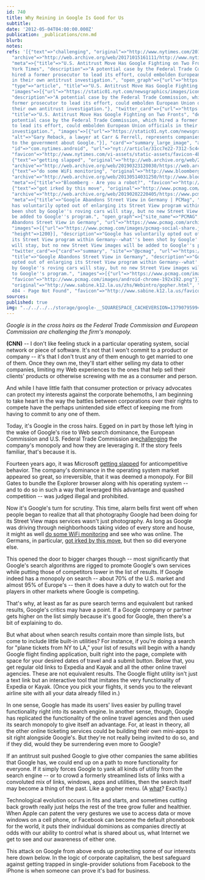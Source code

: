 ```yaml
---
id: 740
title: Why Reining in Google Is Good for Us
subtitle: 
date: '2012-05-04T04:00:00.000Z'
publication: _publications/cnn.md
blurb: 
notes: 
refs: '[{"text"=>"challenging", "original"=>"http://www.nytimes.com/2012/04/28/technology/us-move-has-google-fighting-on-2-fronts.html",
  "archive"=>"http://web.archive.org/web/20171015161111/http://www.nytimes.com:80/2012/04/28/technology/us-move-has-google-fighting-on-2-fronts.html",
  "meta"=>{"title"=>"U.S. Antitrust Move Has Google Fighting on Two Fronts - The New
  York Times", "description"=>"A potential case by the Federal Trade Commission, which
  hired a former prosecutor to lead its effort, could embolden European Union officials
  in their own antitrust investigation.", "open_graph"=>{"url"=>"https://www.nytimes.com/2012/04/28/technology/us-move-has-google-fighting-on-2-fronts.html",
  "type"=>"article", "title"=>"U.S. Antitrust Move Has Google Fighting on Two Fronts",
  "images"=>[{"url"=>"https://static01.nyt.com/newsgraphics/images/icons/defaultPromoCrop.png"}],
  "description"=>"A potential case by the Federal Trade Commission, which hired a
  former prosecutor to lead its effort, could embolden European Union officials in
  their own antitrust investigation."}, "twitter_card"=>{"url"=>"https://www.nytimes.com/2012/04/28/technology/us-move-has-google-fighting-on-2-fronts.html",
  "title"=>"U.S. Antitrust Move Has Google Fighting on Two Fronts", "description"=>"A
  potential case by the Federal Trade Commission, which hired a former prosecutor
  to lead its effort, could embolden European Union officials in their own antitrust
  investigation.", "images"=>[{"url"=>"https://static01.nyt.com/newsgraphics/images/icons/defaultCrop.png",
  "alt"=>"Gary Reback, a lawyer at Carr & Ferrell, represents companies who have complained
  to the government about Google."}], "card"=>"summary_large_image", "apps"=>{"googleplay"=>{"name"=>"NYTimes",
  "id"=>"com.nytimes.android", "url"=>"nyt://article/31cc7e22-7312-5c44-86ef-16ee06176f17"}}},
  "favicon"=>"http://www.nytimes.com/vi-assets/static-assets/favicon-4bf96cb6a1093748bf5b3c429accb9b4.ico"}},
  {"text"=>"getting slapped", "original"=>"http://web.archive.org/web/20060413082435/http://www.cnn.com/2004/BUSINESS/03/24/microsoft.eu/",
  "archive"=>"http://web.archive.org/web/20190323120030/https://web.archive.org/web/20060413082435/http://www.cnn.com/2004/BUSINESS/03/24/microsoft.eu/"},
  {"text"=>"do some WiFi monitoring", "original"=>"http://www.bloomberg.com/news/2012-04-29/google-staff-said-they-were-unaware-of-data-gathering-fcc-says.html",
  "archive"=>"http://web.archive.org/web/20130514031250/http://www.bloomberg.com/news/2012-04-29/google-staff-said-they-were-unaware-of-data-gathering-fcc-says.html",
  "meta"=>{"title"=>"Bloomberg - Are you a robot?", "favicon"=>"http://www.bloomberg.com/favicon.ico"}},
  {"text"=>"got irked by this move", "original"=>"http://www.pcmag.com/article2/0,2817,2383363,00.asp",
  "archive"=>"http://web.archive.org/web/20190202220405/https://www.pcmag.com/article2/0,2817,2383363,00.asp",
  "meta"=>{"title"=>"Google Abandons Street View in Germany | PCMag", "description"=>"Google
  has voluntarily opted out of enlarging its Street View program within Germany--what''s
  been shot by Google''s roving cars will stay, but no new Street View images will
  be added to Google''s program.", "open_graph"=>{"site_name"=>"PCMAG", "title"=>"Google
  Abandons Street View in Germany", "url"=>"https://www.pcmag.com/archive/google-abandons-street-view-in-germany-262946",
  "images"=>[{"url"=>"https://www.pcmag.com/images/pcmag-social-share.jpg", "width"=>1200,
  "height"=>1200}], "description"=>"Google has voluntarily opted out of enlarging
  its Street View program within Germany--what''s been shot by Google''s roving cars
  will stay, but no new Street View images will be added to Google''s program."},
  "twitter_card"=>{"card"=>"summary", "site"=>"@pcmag", "url"=>"https://www.pcmag.com/archive/google-abandons-street-view-in-germany-262946",
  "title"=>"Google Abandons Street View in Germany", "description"=>"Google has voluntarily
  opted out of enlarging its Street View program within Germany--what''s been shot
  by Google''s roving cars will stay, but no new Street View images will be added
  to Google''s program.", "images"=>[{"url"=>"https://www.pcmag.com/images/pcmag-social-share.jpg"}]},
  "favicon"=>"http://www.pcmag.com/images/android-chrome-192x192.png"}}, {"text"=>"what",
  "original"=>"http://www.sabine.k12.la.us/zhs/Webintro/gopher.html", "meta"=>{"title"=>"Error
  404 - Page Not Found", "favicon"=>"http://www.sabine.k12.la.us/favicon.ico"}}]'
sources: 
published: true
img: "../../../../storage/google-__SQUARESPACE_CACHEVERSION=1379079599480.jpg"
---
```

*Google is in the cross hairs as the Federal Trade Commission and European Commission are challenging the firm's monopoly.*

**(CNN)** -- I don't like feeling stuck in a particular operating system, social network or piece of software. It's not that I won't commit to a product or company -- it's that I don't trust any of them enough to get married to one of them. Once they own me, they'll start either selling my data to other companies, limiting my Web experiences to the ones that help sell their clients' products or otherwise screwing with me as a consumer and person.

And while I have little faith that consumer protection or privacy advocates can protect my interests against the corporate behemoths, I am beginning to take heart in the way the battles between corporations over their rights to compete have the perhaps unintended side effect of keeping me from having to commit to any one of them.

Today, it's Google in the cross hairs. Egged on in part by those left lying in the wake of Google's rise to Web search dominance, the European Commission and U.S. Federal Trade Commission are[challenging](http://www.nytimes.com/2012/04/28/technology/us-move-has-google-fighting-on-2-fronts.html) the company's monopoly and how they are leveraging it. If the story feels familiar, that's because it is.

Fourteen years ago, it was Microsoft [getting slapped](http://web.archive.org/web/20060413082435/http://www.cnn.com/2004/BUSINESS/03/24/microsoft.eu/) for anticompetitive behavior. The company's dominance in the operating system market appeared so great, so irreversible, that it was deemed a monopoly. For Bill Gates to bundle the Explorer browser along with his operating system -- and to do so in such a way that leveraged this advantage and quashed competition -- was judged illegal and prohibited.

Now it's Google's turn for scrutiny. This time, alarm bells first went off when people began to realize that all that photography Google had been doing for its Street View maps services wasn't just photography. As long as Google was driving through neighborhoods taking video of every store and house, it might as well [do some WiFi monitoring](http://www.bloomberg.com/news/2012-04-29/google-staff-said-they-were-unaware-of-data-gathering-fcc-says.html) and see who was online. The Germans, in particular, [got irked by this move](http://www.pcmag.com/article2/0,2817,2383363,00.asp), but then so did everyone else.

This opened the door to bigger charges though -- most significantly that Google's search algorithms are rigged to promote Google's own services while putting those of competitors lower in the list of results. If Google indeed has a monopoly on search -- about 70% of the U.S. market and almost 95% of Europe's -- then it does have a duty to watch out for the players in other markets where Google is competing.

That's why, at least as far as pure search terms and equivalent but ranked results, Google's critics may have a point. If a Google company or partner gets higher on the list simply because it's good for Google, then there's a bit of explaining to do.

But what about when search results contain more than simple lists, but come to include little built-in utilities? For instance, if you're doing a search for "plane tickets from NY to LA," your list of results will begin with a handy Google flight finding application, built right into the page, complete with space for your desired dates of travel and a submit button. Below that, you get regular old links to Expedia and Kayak and all the other online travel agencies. These are not equivalent results. The Google flight utility isn't just a text link but an interactive tool that imitates the very functionality of Expedia or Kayak. (Once you pick your flights, it sends you to the relevant airline site with all your data already filled in.)

In one sense, Google has made its users' lives easier by pulling travel functionality right into its search engine. In another sense, though, Google has replicated the functionality of the online travel agencies and then used its search monopoly to give itself an advantage. For, at least in theory, all the other online ticketing services could be building their own mini-apps to sit right alongside Google's. But they're not really being invited to do so, and if they did, would they be surrendering even more to Google?

If an antitrust suit pushed Google to give other companies the same abilities that Google has, we could end up on a path to more functionality for everyone. If it simply forces Google to yank all kinds of utility from the search engine -- or to crowd a formerly streamlined lists of links with a convoluted mix of links, windows, apps and utilities, then the search itself may become a thing of the past. Like a gopher menu. (A [what](http://www.sabine.k12.la.us/zhs/Webintro/gopher.html)? Exactly.)

Technological evolution occurs in fits and starts, and sometimes cutting back growth really just helps the rest of the tree grow fuller and healthier. When Apple can patent the very gestures we use to access data or move windows on a cell phone, or Facebook can become the default phonebook for the world, it puts their individual dominions as companies directly at odds with our ability to control what is shared about us, what Internet we get to see and our awareness of either one.

This attack on Google from above ends up protecting some of our interests here down below. In the logic of corporate capitalism, the best safeguard against getting trapped in single-provider solutions from Facebook to the iPhone is when someone can prove it's bad for business.
